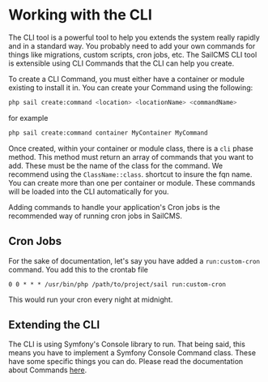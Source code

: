# Working with the CLI

The CLI tool is a powerful tool to help you extends the system really rapidly and in a standard way. You probably need
to add your own commands for things like migrations, custom scripts, cron jobs, etc. The SailCMS CLI tool is extensible
using CLI Commands that the CLI can help you create.

To create a CLI Command, you must either have a container or module existing to install it in. You can create your Command
using the following:

```bash
php sail create:command <location> <locationName> <commandName>
```

for example

```bash
php sail create:command container MyContainer MyCommand
```

Once created, within your container or module class, there is a `cli` phase method. This method must return an array of
commands that you want to add. These must be the name of the class for the command. We recommend using the `ClassName::class`. 
shortcut to insure the fqn name. You can create more than one per container or module. These commands will be loaded into
the CLI automatically for you.

Adding commands to handle your application's Cron jobs is the recommended way of running cron jobs in SailCMS.

## Cron Jobs

For the sake of documentation, let's say you have added a `run:custom-cron` command. You add this to the crontab file

```shell
0 0 * * * /usr/bin/php /path/to/project/sail run:custom-cron
```

This would run your cron every night at midnight. 

## Extending the CLI

The CLI is using Symfony's Console library to run. That being said, this means you have to implement a 
Symfony Console Command class. These have some specific things you can do. Please read the documentation
about Commands [here](https://symfony.com/doc/current/console.html#creating-a-command).
